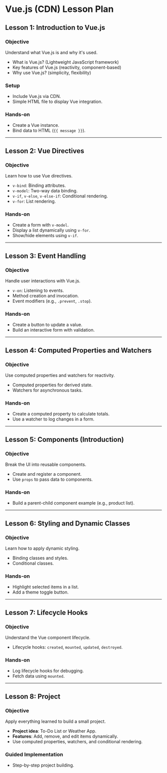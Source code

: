 # Vue.js (CDN) Lesson Plan

## Lesson 1: Introduction to Vue.js

### Objective
Understand what Vue.js is and why it's used.

- What is Vue.js? (Lightweight JavaScript framework)
- Key features of Vue.js (reactivity, component-based)
- Why use Vue.js? (simplicity, flexibility)

### Setup
- Include Vue.js via CDN.
- Simple HTML file to display Vue integration.

### Hands-on
- Create a Vue instance.
- Bind data to HTML (`{{ message }}`).

---

## Lesson 2: Vue Directives

### Objective
Learn how to use Vue directives.

- `v-bind`: Binding attributes.
- `v-model`: Two-way data binding.
- `v-if`, `v-else`, `v-else-if`: Conditional rendering.
- `v-for`: List rendering.

### Hands-on
- Create a form with `v-model`.
- Display a list dynamically using `v-for`.
- Show/hide elements using `v-if`.

---

## Lesson 3: Event Handling

### Objective
Handle user interactions with Vue.js.

- `v-on`: Listening to events.
- Method creation and invocation.
- Event modifiers (e.g., `.prevent`, `.stop`).

### Hands-on
- Create a button to update a value.
- Build an interactive form with validation.

---

## Lesson 4: Computed Properties and Watchers

### Objective
Use computed properties and watchers for reactivity.

- Computed properties for derived state.
- Watchers for asynchronous tasks.

### Hands-on
- Create a computed property to calculate totals.
- Use a watcher to log changes in a form.

---

## Lesson 5: Components (Introduction)

### Objective
Break the UI into reusable components.

- Create and register a component.
- Use `props` to pass data to components.

### Hands-on
- Build a parent-child component example (e.g., product list).

---

## Lesson 6: Styling and Dynamic Classes

### Objective
Learn how to apply dynamic styling.

- Binding classes and styles.
- Conditional classes.

### Hands-on
- Highlight selected items in a list.
- Add a theme toggle button.

---

## Lesson 7: Lifecycle Hooks

### Objective
Understand the Vue component lifecycle.

- Lifecycle hooks: `created`, `mounted`, `updated`, `destroyed`.

### Hands-on
- Log lifecycle hooks for debugging.
- Fetch data using `mounted`.

---

## Lesson 8: Project

### Objective
Apply everything learned to build a small project.

- **Project idea**: To-Do List or Weather App.
- **Features**: Add, remove, and edit items dynamically.
- Use computed properties, watchers, and conditional rendering.

### Guided Implementation
- Step-by-step project building.
